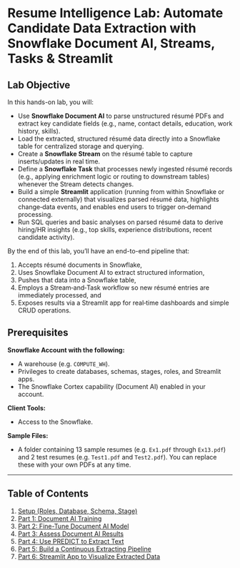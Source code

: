 # Resume Intelligence Lab: Automate Candidate Data Extraction with Snowflake Document AI, Streams, Tasks & Streamlit

## Lab Objective

In this hands-on lab, you will:

- Use **Snowflake Document AI** to parse unstructured résumé PDFs and extract key candidate fields (e.g., name, contact details, education, work history, skills).
- Load the extracted, structured résumé data directly into a Snowflake table for centralized storage and querying.
- Create a **Snowflake Stream** on the résumé table to capture inserts/updates in real time.
- Define a **Snowflake Task** that processes newly ingested résumé records (e.g., applying enrichment logic or routing to downstream tables) whenever the Stream detects changes.
- Build a simple **Streamlit** application (running from within Snowflake or connected externally) that visualizes parsed résumé data, highlights change‐data events, and enables end users to trigger on‐demand processing.
- Run SQL queries and basic analyses on parsed résumé data to derive hiring/HR insights (e.g., top skills, experience distributions, recent candidate activity).

By the end of this lab, you’ll have an end-to-end pipeline that:  
1. Accepts résumé documents in Snowflake,  
2. Uses Snowflake Document AI to extract structured information,  
3. Pushes that data into a Snowflake table,  
4. Employs a Stream‐and‐Task workflow so new résumé entries are immediately processed, and  
5. Exposes results via a Streamlit app for real‐time dashboards and simple CRUD operations.

## Prerequisites

**Snowflake Account with the following:**

- A warehouse (e.g. `COMPUTE_WH`).
- Privileges to create databases, schemas, stages, roles, and Streamlit apps.
- The Snowflake Cortex capability (Document AI) enabled in your account.

**Client Tools:**

- Access to the Snowflake.

**Sample Files:**

- A folder containing 13 sample resumes (e.g. `Ex1.pdf` through `Ex13.pdf`) and 2 test resumes (e.g. `Test1.pdf` and `Test2.pdf`). You can replace these with your own PDFs at any time.

---

## Table of Contents

1. [Setup (Roles, Database, Schema, Stage)](https://github.com/sfc-gh-DShaw98/Resume-Intelligence-Lab/blob/main/Setup%20(Roles%2C%20Database%2C%20Schema%2C%20Stage).md)
2. [Part 1: Document AI Training](#part-1-document-ai-training)
3. [Part 2: Fine-Tune Document AI Model](#part-2-fine-tune-document-ai-model)
4. [Part 3: Assess Document AI Results](#part-3-assess-document-ai-results)
5. [Part 4: Use PREDICT to Extract Text](#part-4-use-predict-to-extract-text)
6. [Part 5: Build a Continuous Extracting Pipeline](#part-5-build-a-continuous-extracting-pipeline)
7. [Part 6: Streamlit App to Visualize Extracted Data](#part-6-streamlit-app-to-visualize-extracted-data)
